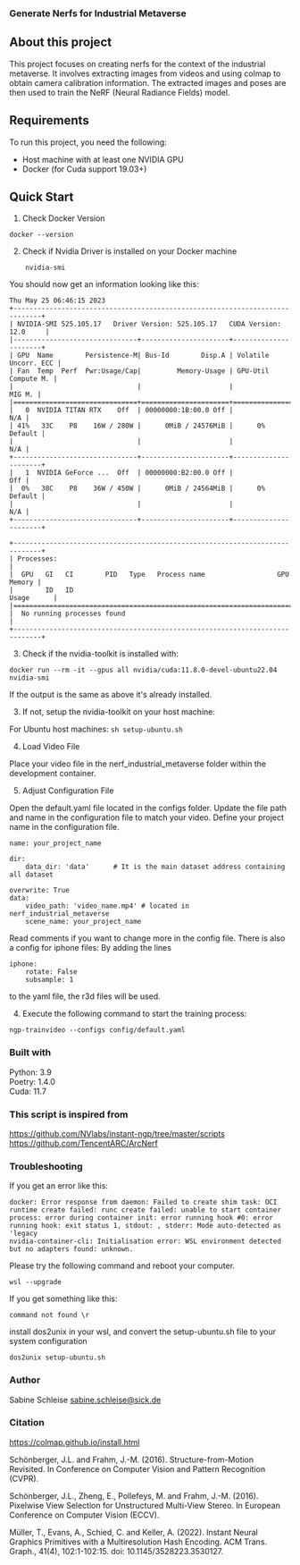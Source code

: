 ### Generate Nerfs for Industrial Metaverse

## About this project

This project focuses on creating nerfs for the context of the industrial metaverse. It involves extracting images from videos and using colmap to obtain camera calibration information. The extracted images and poses are then used to train the NeRF (Neural Radiance Fields) model.

## Requirements

To run this project, you need the following:

- Host machine with at least one NVIDIA GPU
- Docker (for Cuda support 19.03+)

## Quick Start
1. Check Docker Version
```
docker --version
```
2. Check if Nvidia Driver is installed on your Docker machine
```
    nvidia-smi
```
You should now get an information looking like this: 
```
Thu May 25 06:46:15 2023       
+-----------------------------------------------------------------------------+
| NVIDIA-SMI 525.105.17   Driver Version: 525.105.17   CUDA Version: 12.0     |
|-------------------------------+----------------------+----------------------+
| GPU  Name        Persistence-M| Bus-Id        Disp.A | Volatile Uncorr. ECC |
| Fan  Temp  Perf  Pwr:Usage/Cap|         Memory-Usage | GPU-Util  Compute M. |
|                               |                      |               MIG M. |
|===============================+======================+======================|
|   0  NVIDIA TITAN RTX    Off  | 00000000:1B:00.0 Off |                  N/A |
| 41%   33C    P8    16W / 280W |      0MiB / 24576MiB |      0%      Default |
|                               |                      |                  N/A |
+-------------------------------+----------------------+----------------------+
|   1  NVIDIA GeForce ...  Off  | 00000000:B2:00.0 Off |                  Off |
|  0%   38C    P8    36W / 450W |      0MiB / 24564MiB |      0%      Default |
|                               |                      |                  N/A |
+-------------------------------+----------------------+----------------------+
                                                                               
+-----------------------------------------------------------------------------+
| Processes:                                                                  |
|  GPU   GI   CI        PID   Type   Process name                  GPU Memory |
|        ID   ID                                                   Usage      |
|=============================================================================|
|  No running processes found                                                 |
+-----------------------------------------------------------------------------+
```
3. Check if the nvidia-toolkit is installed with: 
```
docker run --rm -it --gpus all nvidia/cuda:11.8.0-devel-ubuntu22.04 nvidia-smi
```
If the output is the same as above it's already installed. 

3. If not, setup the nvidia-toolkit on your host machine:

  For Ubuntu host machines: `sh setup-ubuntu.sh`

4. Load Video File

Place your video file in the nerf_industrial_metaverse folder within the development container.

5. Adjust Configuration File

Open the default.yaml file located in the configs folder.
Update the file path and name in the configuration file to match your video.
Define your project name in the configuration file.
```
name: your_project_name

dir:
    data_dir: 'data'      # It is the main dataset address containing all dataset

overwrite: True
data:
    video_path: 'video_name.mp4' # located in nerf_industrial_metaverse
    scene_name: your_project_name

```
Read comments if you want to change more in the config file. There is also a config for iphone files: 
By adding the lines 
```
iphone: 
    rotate: False
    subsample: 1
```
to the yaml file, the r3d files will be used.


4. Execute the following command to start the training process:
```
ngp-trainvideo --configs config/default.yaml
```

### Built with

Python: 3.9 <br>
Poetry: 1.4.0 <br>
Cuda: 11.7 <br>

### This script is inspired from

https://github.com/NVlabs/instant-ngp/tree/master/scripts
https://github.com/TencentARC/ArcNerf

### Troubleshooting

If you get an error like this: 
```
docker: Error response from daemon: Failed to create shim task: OCI runtime create failed: runc create failed: unable to start container process: error during container init: error running hook #0: error running hook: exit status 1, stdout: , stderr: Mode auto-detected as 'legacy
nvidia-container-cli: Initialisation error: WSL environment detected but no adapters found: unknown.
```
Please try the following command and reboot your computer.
```
wsl --upgrade
```

If you get something like this: 
```
command not found \r
```

install dos2unix in your wsl, and convert the setup-ubuntu.sh file to your system configuration
```
dos2unix setup-ubuntu.sh
```

### Author

Sabine Schleise
sabine.schleise@sick.de

### Citation

https://colmap.github.io/install.html

Schönberger, J.L. and Frahm, J.-M. (2016). Structure-from-Motion Revisited. In Conference on Computer Vision and Pattern
Recognition (CVPR).

Schönberger, J.L., Zheng, E., Pollefeys, M. and Frahm, J.-M. (2016). Pixelwise View Selection for Unstructured
Multi-View Stereo. In European Conference on Computer Vision (ECCV).

Müller, T., Evans, A., Schied, C. and Keller, A. (2022). Instant Neural Graphics Primitives with a Multiresolution Hash
Encoding. ACM Trans. Graph., 41(4), 102:1-102:15. doi: 10.1145/3528223.3530127.
